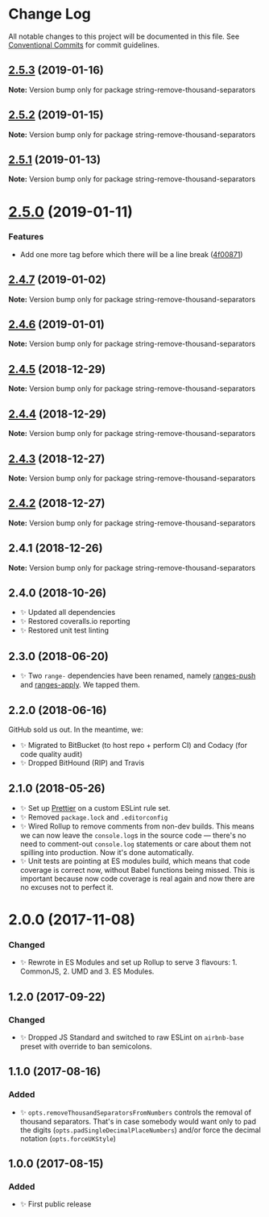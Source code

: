 # Change Log

All notable changes to this project will be documented in this file.
See [Conventional Commits](https://conventionalcommits.org) for commit guidelines.

## [2.5.3](https://bitbucket.org/codsen/codsen/src/master/packages/string-remove-thousand-separators/compare/string-remove-thousand-separators@2.5.2...string-remove-thousand-separators@2.5.3) (2019-01-16)

**Note:** Version bump only for package string-remove-thousand-separators





## [2.5.2](https://bitbucket.org/codsen/codsen/src/master/packages/string-remove-thousand-separators/compare/string-remove-thousand-separators@2.5.1...string-remove-thousand-separators@2.5.2) (2019-01-15)

**Note:** Version bump only for package string-remove-thousand-separators

## [2.5.1](https://bitbucket.org/codsen/codsen/src/master/packages/string-remove-thousand-separators/compare/string-remove-thousand-separators@2.5.0...string-remove-thousand-separators@2.5.1) (2019-01-13)

**Note:** Version bump only for package string-remove-thousand-separators

# [2.5.0](https://bitbucket.org/codsen/codsen/src/master/packages/string-remove-thousand-separators/compare/string-remove-thousand-separators@2.4.7...string-remove-thousand-separators@2.5.0) (2019-01-11)

### Features

- Add one more tag before which there will be a line break ([4f00871](https://bitbucket.org/codsen/codsen/src/master/packages/string-remove-thousand-separators/commits/4f00871))

## [2.4.7](https://bitbucket.org/codsen/codsen/src/master/packages/string-remove-thousand-separators/compare/string-remove-thousand-separators@2.4.6...string-remove-thousand-separators@2.4.7) (2019-01-02)

**Note:** Version bump only for package string-remove-thousand-separators

## [2.4.6](https://bitbucket.org/codsen/codsen/src/master/packages/string-remove-thousand-separators/compare/string-remove-thousand-separators@2.4.5...string-remove-thousand-separators@2.4.6) (2019-01-01)

**Note:** Version bump only for package string-remove-thousand-separators

## [2.4.5](https://bitbucket.org/codsen/codsen/src/master/packages/string-remove-thousand-separators/compare/string-remove-thousand-separators@2.4.4...string-remove-thousand-separators@2.4.5) (2018-12-29)

**Note:** Version bump only for package string-remove-thousand-separators

## [2.4.4](https://bitbucket.org/codsen/codsen/src/master/packages/string-remove-thousand-separators/compare/string-remove-thousand-separators@2.4.3...string-remove-thousand-separators@2.4.4) (2018-12-29)

**Note:** Version bump only for package string-remove-thousand-separators

## [2.4.3](https://bitbucket.org/codsen/codsen/src/master/packages/string-remove-thousand-separators/compare/string-remove-thousand-separators@2.4.2...string-remove-thousand-separators@2.4.3) (2018-12-27)

**Note:** Version bump only for package string-remove-thousand-separators

## [2.4.2](https://bitbucket.org/codsen/codsen/src/master/packages/string-remove-thousand-separators/compare/string-remove-thousand-separators@2.4.1...string-remove-thousand-separators@2.4.2) (2018-12-27)

**Note:** Version bump only for package string-remove-thousand-separators

## 2.4.1 (2018-12-26)

**Note:** Version bump only for package string-remove-thousand-separators

## 2.4.0 (2018-10-26)

- ✨ Updated all dependencies
- ✨ Restored coveralls.io reporting
- ✨ Restored unit test linting

## 2.3.0 (2018-06-20)

- ✨ Two `range-` dependencies have been renamed, namely [ranges-push](https://www.npmjs.com/package/ranges-push) and [ranges-apply](https://www.npmjs.com/package/ranges-apply). We tapped them.

## 2.2.0 (2018-06-16)

GitHub sold us out. In the meantime, we:

- ✨ Migrated to BitBucket (to host repo + perform CI) and Codacy (for code quality audit)
- ✨ Dropped BitHound (RIP) and Travis

## 2.1.0 (2018-05-26)

- ✨ Set up [Prettier](https://prettier.io) on a custom ESLint rule set.
- ✨ Removed `package.lock` and `.editorconfig`
- ✨ Wired Rollup to remove comments from non-dev builds. This means we can now leave the `console.log`s in the source code — there's no need to comment-out `console.log` statements or care about them not spilling into production. Now it's done automatically.
- ✨ Unit tests are pointing at ES modules build, which means that code coverage is correct now, without Babel functions being missed. This is important because now code coverage is real again and now there are no excuses not to perfect it.

# 2.0.0 (2017-11-08)

### Changed

- ✨ Rewrote in ES Modules and set up Rollup to serve 3 flavours: 1. CommonJS, 2. UMD and 3. ES Modules.

## 1.2.0 (2017-09-22)

### Changed

- ✨ Dropped JS Standard and switched to raw ESLint on `airbnb-base` preset with override to ban semicolons.

## 1.1.0 (2017-08-16)

### Added

- ✨ `opts.removeThousandSeparatorsFromNumbers` controls the removal of thousand separators. That's in case somebody would want only to pad the digits (`opts.padSingleDecimalPlaceNumbers`) and/or force the decimal notation (`opts.forceUKStyle`)

## 1.0.0 (2017-08-15)

### Added

- ✨ First public release
